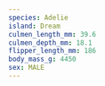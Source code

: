 ```yaml
---
species: Adelie
island: Dream
culmen_length_mm: 39.6
culmen_depth_mm: 18.1
flipper_length_mm: 186
body_mass_g: 4450
sex: MALE
---
```

